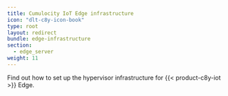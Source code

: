 ```yaml
---
title: Cumulocity IoT Edge infrastructure
icon: "dlt-c8y-icon-book"
type: root
layout: redirect
bundle: edge-infrastructure
section: 
  - edge_server
weight: 11
---
```


Find out how to set up the hypervisor infrastructure for {{< product-c8y-iot >}} Edge.